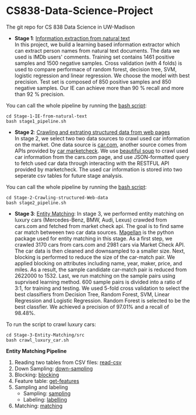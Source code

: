 # CS838-Data-Science-Project
The git repo for CS 838 Data Science in UW-Madison

* **Stage 1**: [Information extraction from natural text](https://sites.google.com/site/anhaidgroup/courses/cs-838-spring-2018/project-description/stage-1)<br>
In this project, we build a learning based information extractor which can extract person 
names from natural text documents. The data we used is IMDb users' comments.
Training set contains 1461 positive samples and 1500 negative samples.
Cross validation (with 4 folds) is used to compare performace of random forest, decision tree,
SVM, logistic regression and linear regression. We choose the model with best precision. Test set is
composed of 850 positive samples and 850 negative samples. Our IE can achieve more than 90 % recall
and more than 92 % precision.

You can call the whole pipeline by running the [bash script](./Stage-1-IE-from-natural-text/stage1_pipeline.sh):

```
cd Stage-1-IE-from-natural-text
bash stage1_pipeline.sh
```

* **Stage 2**: [Crawling and extrating structured data from web pages](https://sites.google.com/site/anhaidgroup/courses/cs-838-spring-2018/project-description/stage-2)<br>
In stage 2, we select two two data sources to crawl used car information on the market. One data source is [car.com](https://www.cars.com/), another source comes from APIs provided by [car marketcheck](https://apidocs.marketcheck.com/). We use [beautiful soup](https://www.crummy.com/software/BeautifulSoup/) to crawl used car information from the cars.com page, and use JSON-formatted query to fetch used car data through interacting with the RESTFUL API provided by marketcheck. The used car information is stored into two seperate csv tables for future stage analysis.

You can call the whole pipeline by running the [bash script](./Stage-2-Crawling-structured-Web-data/stage2_pipeline.sh):

```
cd Stage-2-Crawling-structured-Web-data
bash stage2_pipeline.sh
```

* **Stage 3**: [Entity Matching](https://sites.google.com/site/anhaidgroup/courses/cs-838-spring-2018/project-description/stage-3):
In stage 3, we performed entity matching on luxury cars (Mercedes-Benz, BMW, Audi, Lexus) crawded from cars.com and fetched from market check api. The goal is to find same car match betweeen two car data sources. [Magellan](https://sites.google.com/site/anhaidgroup/projects/magellan/py_entitymatching) is the python package used for entity matching in this stage. As a first step, we crawled 3170 cars from cars.com and 2981 cars via Market Check API. The car data is then cleaned and downsampled to a smaller size. Next, blocking is performed to reduce the size of the car-match pair. We applied blocking on attributes including name, year, maker, price, and miles. As a result, the sample candidate car-match pair is reduced from 2622000 to 1532. Last, we run matching on the sample pairs using suprvised learning method. 600 sample pairs is divided into a ratio of 3:1, for training and testing. We used 5-fold cross validation to select the best classifiers from Decision Tree, Random Forest, SVM, Linear Regression and Logistic Regression. Random Forest is selected to be the best classfier. We achieved a precision of 97.01% and a recall of 98.48%.

To run the script to crawl luxury cars:
```
cd Stage-3-Entity-Matching/src
bash crawl_luxury_car.sh
```

**Entity Matching Pipeline**

1. Reading two tables from CSV files: [read-csv](Stage-3-Entity-Matching/notebooks/read-csv.ipynb)
2. Down Sampling: [down-sampling](Stage-3-Entity-Matching/notebooks/down-sampling.ipynb)
3. Blocking: [blocking](Stage-3-Entity-Matching/notebooks/block.ipynb)
4. Feature table: [get-features](Stage-3-Entity-Matching/notebooks/features.ipynb)
5. Sampling and labeling
	* Sampling: [sampling](Stage-3-Entity-Matching/notebooks/sample.ipynb)
	* Labeling: [labelling](Stage-3-Entity-Matching/notebooks/label.ipynb)
6. Matching: [matching](Stage-3-Entity-Matching/notebooks/match.ipynb)




